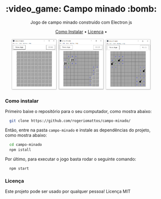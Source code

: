 <h1 align="center">:video_game: Campo minado :bomb:</h1>
<p align="center">Jogo de campo minado construído com Electron js</p>

<p align="center">
  <a href="#como-instalar">Como Instalar</a> •
  <a href="#licença">Licença</a> •
</p>

<p align="center">
  
  <img width="30%" src="./demos/1_tela_inicial.PNG" />

  <img  width="30%" src="./demos/2_tela_jogando.PNG" />
  
  <img  width="30%" src="./demos/3_tela_final.PNG" />
</p>

### Como instalar
Primeiro baixe o repositório para o seu computador, como mostra abaixo:
```bash
  git clone https://github.com/rogeriomattos/campo-minado/
```

Então, entre na pasta ``campo-minado`` e instale as dependências do projeto, como mostra abaixo:
```bash
  cd campo-minado
  npm istall
```

Por último, para executar o jogo basta rodar o seguinte comando:
```bash
  npm start
```

### Licença
Este projeto pode ser usado por qualquer pessoa! Licença MIT

